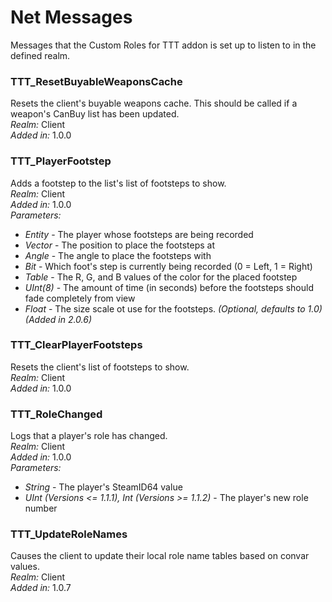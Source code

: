 # Net Messages
Messages that the Custom Roles for TTT addon is set up to listen to in the defined realm.

### TTT_ResetBuyableWeaponsCache
Resets the client's buyable weapons cache. This should be called if a weapon's CanBuy list has been updated.\
*Realm:* Client\
*Added in:* 1.0.0

### TTT_PlayerFootstep
Adds a footstep to the list's list of footsteps to show.\
*Realm:* Client\
*Added in:* 1.0.0\
*Parameters:*
- *Entity* - The player whose footsteps are being recorded
- *Vector* - The position to place the footsteps at
- *Angle* - The angle to place the footsteps with
- *Bit* - Which foot's step is currently being recorded (0 = Left, 1 = Right)
- *Table* - The R, G, and B values of the color for the placed footstep
- *UInt(8)* - The amount of time (in seconds) before the footsteps should fade completely from view
- *Float* - The size scale ot use for the footsteps. *(Optional, defaults to 1.0)* *(Added in 2.0.6)*

### TTT_ClearPlayerFootsteps
Resets the client's list of footsteps to show.\
*Realm:* Client\
*Added in:* 1.0.0

### TTT_RoleChanged
Logs that a player's role has changed.\
*Realm:* Client\
*Added in:* 1.0.0\
*Parameters:*
- *String* - The player's SteamID64 value
- *UInt (Versions <= 1.1.1), Int (Versions >= 1.1.2)* - The player's new role number

### TTT_UpdateRoleNames
Causes the client to update their local role name tables based on convar values.\
*Realm:* Client\
*Added in:* 1.0.7
